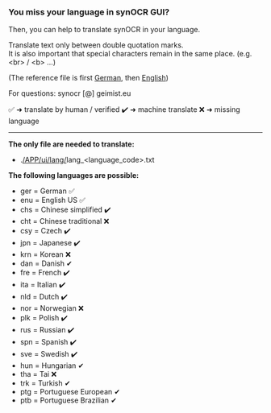 ### You miss your language in synOCR GUI? 

Then, you can help to translate synOCR in your language.  

Translate text only between double quotation marks.  
It is also important that special characters remain in the same place. (e.g. \<br\> / \<b\> …)
  
(The reference file is first [German](https://git.geimist.eu/geimist/synOCR/src/branch/master/APP/ui/lang/lang_ger.txt), then [English](https://git.geimist.eu/geimist/synOCR/src/branch/master/APP/ui/lang/lang_enu.txt))

For questions: synocr [@] geimist.eu

✅  ➜ translate by human / verified
✔️  ➜ machine translate
❌  ➜ missing language

-----

**The only file are needed to translate:**

- .[/APP/ui/lang/](https://git.geimist.eu/geimist/synOCR/src/branch/master/APP/ui/lang)lang_\<language\_code\>.txt
  
**The following languages are possible:**
- ger = German ✅
- enu = English US ✅
- chs = Chinese simplified ✔️
- cht = Chinese traditional ❌
- csy = Czech ✔️
- jpn = Japanese ✔️
- krn = Korean ❌
- dan = Danish ✔
- fre = French ✔️
- ita = Italian ✔️
- nld = Dutch ✔️
- nor = Norwegian ❌
- plk = Polish ✔️
- rus = Russian ✔️
- spn = Spanish ✔️
- sve = Swedish ✔️
- hun = Hungarian ✔
- tha = Tai ❌
- trk = Turkish ✔
- ptg = Portuguese European ✔
- ptb = Portuguese Brazilian ✔
